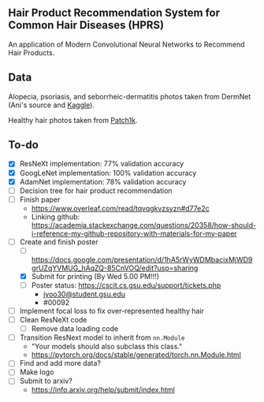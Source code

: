 ## Hair Product Recommendation System for Common Hair Diseases (HPRS)
An application of Modern Convolutional Neural Networks to Recommend Hair Products.

## Data
Alopecia, psoriasis, and seborrheic-dermatitis photos taken from DermNet (Ani's source and [Kaggle](https://www.kaggle.com/datasets/shubhamgoel27/dermnet)).

Healthy hair photos taken from [Patch1k](http://projects.i-ctm.eu/it/progetto/figaro-1k).

## To-do
- [x] ResNeXt implementation: 77% validation accuracy
- [x] GoogLeNet implementation: 100% validation accuracy
- [x] AdamNet implementation: 78% validation accuracy
- [ ] Decision tree for hair product recommendation
- [ ] Finish paper
  - https://www.overleaf.com/read/tqvqgkvzsyzn#d77e2c
  - Linking github: https://academia.stackexchange.com/questions/20358/how-should-i-reference-my-github-repository-with-materials-for-my-paper
- [ ] Create and finish poster
  - [ ] https://docs.google.com/presentation/d/1hA5rWyWDMbacixMjWD9grUZqYVMUG_hAqZQ-85CnVOQ/edit?usp=sharing
  - [x] Submit for printing (By Wed 5.00 PM!!!)
  - [ ] Poster status: https://cscit.cs.gsu.edu/support/tickets.php
    - jyoo30@student.gsu.edu
    - #00092
- [ ] Implement focal loss to fix over-represented healthy hair
- [ ] Clean ResNeXt code
  - [ ] Remove data loading code
- [ ] Transition ResNext model to inherit from `nn.Module`
  - "Your models should also subclass this class."
  - https://pytorch.org/docs/stable/generated/torch.nn.Module.html
- [ ] Find and add more data?
- [ ] Make logo
- [ ] Submit to arxiv?
  -  https://info.arxiv.org/help/submit/index.html
